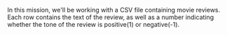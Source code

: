 In this mission, we'll be working with a CSV file containing movie reviews. Each row contains the text of the review, as well as a number indicating whether the tone of the review is positive(1) or negative(-1).
